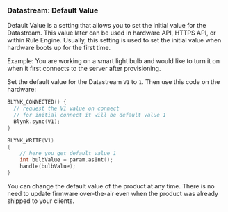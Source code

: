 ### Datastream: Default Value

Default Value is a setting that allows you to set the initial value for the Datastream.
This value later can be used in hardware API, HTTPS API, or within Rule Engine.
Usually, this setting is used to set the initial value when hardware boots up for the first time.

Example: 
You are working on a smart light bulb and would like to turn it on when it first connects to the server after provisioning.

Set the default value for the Datastream ```V1``` to ```1```. 
Then use this code on the hardware:

```cpp
BLYNK_CONNECTED() {
  // request the V1 value on connect
  // for initial connect it will be default value 1
  Blynk.sync(V1);
}

BLYNK_WRITE(V1)
{
    // here you get default value 1
    int bulbValue = param.asInt();
    handle(bulbValue);
}
```

You can change the default value of the product at any time. 
There is no need to update firmware over-the-air even when the product was already shipped to your clients.
